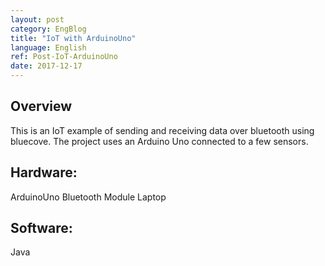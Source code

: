 ```yaml
---
layout: post
category: EngBlog
title: "IoT with ArduinoUno"
language: English
ref: Post-IoT-ArduinoUno
date: 2017-12-17
---
```


## Overview
This is an  IoT example of sending and receiving data over bluetooth using bluecove.  The project uses an Arduino Uno connected to a few sensors.

## Hardware:
ArduinoUno
Bluetooth Module
Laptop

## Software:
Java
